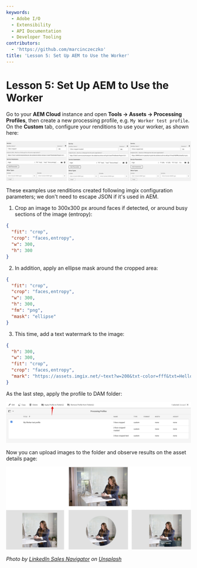 ```yaml
---
keywords:
  - Adobe I/O
  - Extensibility
  - API Documentation
  - Developer Tooling
contributors:
  - 'https://github.com/marcinczeczko'
title: 'Lesson 5: Set Up AEM to Use the Worker'
---
```


# Lesson 5: Set Up AEM to Use the Worker

Go to your **AEM Cloud** instance and open **Tools -> Assets -> Processing Profiles**, then create a new processing profile, e.g. `My Worker test profile`.
On the **Custom** tab, configure your renditions to use your worker, as shown here:

![Config of custom renditions](assets/processing-profile-1800.png)

These examples use renditions created following imgix configuration parameters; we don't need to escape JSON if it's used in AEM.

1. Crop an image to 300x300 px around faces if detected, or around busy sections of the image (entropy):

  ```json
  {
    "fit": "crop",
    "crop": "faces,entropy",
    "w": 300,
    "h": 300
  }
  ```

2. In addition, apply an ellipse mask around the cropped area:

  ```json
  {
    "fit": "crop",
    "crop": "faces,entropy",
    "w": 300,
    "h": 300,
    "fm": "png",
    "mask": "ellipse"
  }
  ```

3. This time, add a text watermark to the image:

  ```json
  {
    "h": 300,
    "w": 300,
    "fit": "crop",
    "crop": "faces,entropy",
    "mark": "https://assets.imgix.net/~text?w=200&txt-color=fff&txt=Hello+world&txt-size=16&txt-lead=0&txt-pad=15&bg=80002228&txt-font=Avenir-Heavy"
  }
  ```

As the last step, apply the profile to DAM folder:

![Apply Profile to Folder](assets/apply-profile-to-folder.png)

Now you can upload images to the folder and observe results on the asset details page:

![Renditions list in Asset view](./assets/worker-results.png)

*Photo by [LinkedIn Sales Navigator](https://unsplash.com/@linkedinsalesnavigator?utm_source=unsplash&amp;utm_medium=referral&amp;utm_content=creditCopyText) on [Unsplash](https://unsplash.com/s/photos/women-sitting?utm_source=unsplash&amp;utm_medium=referral&amp;utm_content=creditCopyText)*
